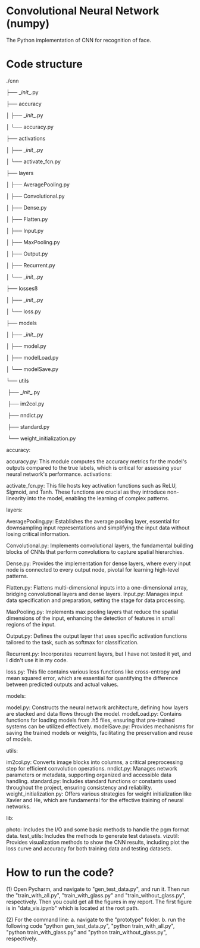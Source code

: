 # Convolutional Neural Network (numpy)
The Python implementation of CNN for recognition of face.

# Code structure

./cnn

├── \__init__.py

├── accuracy

│  ├── \__init__.py

│  └── accuracy.py

├── activations

│  ├── \__init__.py

│  └── activate_fcn.py

├── layers

│  ├── AveragePooling.py

│  ├── Convolutional.py

│  ├── Dense.py

│  ├── Flatten.py

│  ├── Input.py

│  ├── MaxPooling.py

│  ├── Output.py

│  ├── Recurrent.py

│  └── \__init\__.py

├── lossesß

│  ├── \__init__.py

│  └── loss.py

├── models

│  ├── \__init__.py

│  ├── model.py

│  ├── modelLoad.py

│  └── modelSave.py

└── utils

​    ├── \__init__.py

​    ├── im2col.py

​    ├── nndict.py

​    ├── standard.py

​    └── weight_initialization.py

accuracy:

accuracy.py: This module computes the accuracy metrics for the model's outputs compared to the true labels, which is critical for assessing your neural network's performance.
activations:

activate_fcn.py: This file hosts key activation functions such as ReLU, Sigmoid, and Tanh. These functions are crucial as they introduce non-linearity into the model, enabling the learning of complex patterns.

layers:

AveragePooling.py: Establishes the average pooling layer, essential for downsampling input representations and simplifying the input data without losing critical information.

Convolutional.py: Implements convolutional layers, the fundamental building blocks of CNNs that perform convolutions to capture spatial hierarchies.

Dense.py: Provides the implementation for dense layers, where every input node is connected to every output node, pivotal for learning high-level patterns.

Flatten.py: Flattens multi-dimensional inputs into a one-dimensional array, bridging convolutional layers and dense layers.
Input.py: Manages input data specification and preparation, setting the stage for data processing.

MaxPooling.py: Implements max pooling layers that reduce the spatial dimensions of the input, enhancing the detection of features in small regions of the input.

Output.py: Defines the output layer that uses specific activation functions tailored to the task, such as softmax for classification.

Recurrent.py: Incorporates recurrent layers, but I have not tested it yet, and I didn't use it in my code.

loss.py: This file contains various loss functions like cross-entropy and mean squared error, which are essential for quantifying the difference between predicted outputs and actual values.

models:

model.py: Constructs the neural network architecture, defining how layers are stacked and data flows through the model.
modelLoad.py: Contains functions for loading models from .h5 files, ensuring that pre-trained systems can be utilized effectively.
modelSave.py: Provides mechanisms for saving the trained models or weights, facilitating the preservation and reuse of models.

utils:

im2col.py: Converts image blocks into columns, a critical preprocessing step for efficient convolution operations.
nndict.py: Manages network parameters or metadata, supporting organized and accessible data handling.
standard.py: Includes standard functions or constants used throughout the project, ensuring consistency and reliability.
weight_initialization.py: Offers various strategies for weight initialization like Xavier and He, which are fundamental for the effective training of neural networks.

lib: 

photo: Includes the I/O and some basic methods to handle the pgm format data.
test_utils: Includes the methods to generate test datasets.
vizutil: Provides visualization methods to show the CNN results, including plot the loss curve and accuracy for both training data and testing datasets.

# How to run the code?

(1) Open Pycharm, and navigate to "gen_test_data.py", and run it. Then run the "train_with_all.py", "train_with_glass.py" and "train_without_glass.py", respectively. Then you could get all the figures in my report. The first figure is in "data_vis.ipynb" which is located at the root path.

(2) For the command line: a. navigate to the "prototype" folder. b. run the following code "python gen_test_data.py", "python train_with_all.py", "python train_with_glass.py" and "python train_without_glass.py", respectively.
